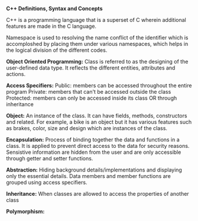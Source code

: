 **C++ Definitions, Syntax and Concepts**

C++ is a programming language that is a superset of C wherein additional features are made in the C language. 

Namespace is used to resolving the name conflict of the identifier which is accomploshed by placing them under various namespaces, which helps
in the logical division of the different codes.

**Object Oriented Programming:**
  Class is referred to as the designing of the user-defined data type. 
  It reflects the different entities, attributes and actions.
  
  **Access Specifiers:**
  Public: members can be accessed throughout the entire program
  Private: members that can't be accessed outside the class 
  Protected: members can only be accessed inside its class OR through inheritance 
  
  **Object:**
  An instance of the class. It can have fields, methods, constructors and related. 
  For example, a bike is an object but it has various features such as brakes, color, size and design which are instances of the class.
    
 **Encapsulation:** 
  Process of binding together the data and functions in a class. It is applied to prevent direct access to the data for security reasons. 
  Sensistive information are hidden from the user and are only accessible through getter and setter functions.
    
 **Abstraction:** 
 Hiding background details/implementations and displaying only the essential details. 
 Data members and member functions are grouped using access specifiers.

**Inheritance:**
When classes are allowed to access the properties of another class

**Polymorphism:**
